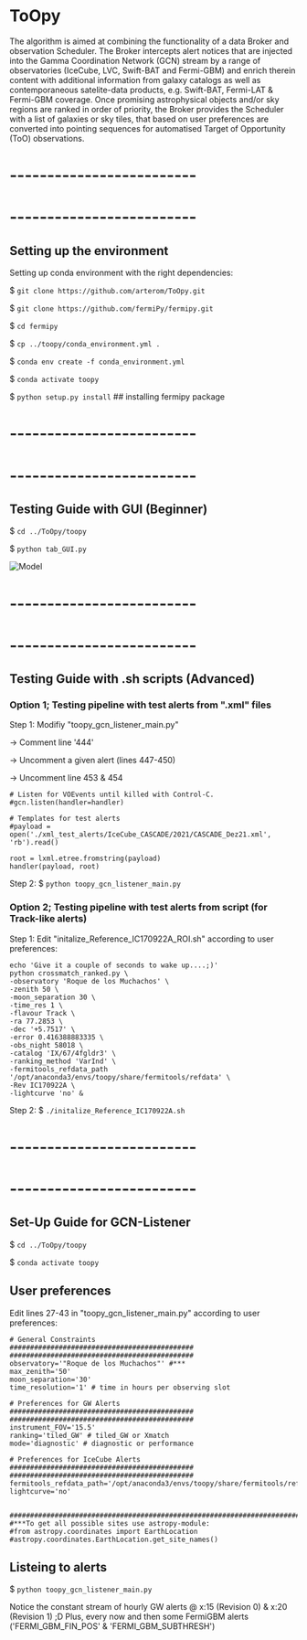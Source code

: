 # ToOpy
The algorithm is aimed at combining the functionality of a data Broker and observation Scheduler. The Broker intercepts alert notices that are injected into the Gamma Coordination Network (GCN) stream by a range of observatories (IceCube, LVC, Swift-BAT and Fermi-GBM) and enrich therein content with additional information from galaxy catalogs as well as contemporaneous satelite-data products, e.g. Swift-BAT, Fermi-LAT & Fermi-GBM coverage. Once promising astrophysical objects and/or sky regions are ranked in order of priority, the Broker provides the Scheduler with a list of galaxies or sky tiles, that based on user preferences are converted into pointing sequences for automatised Target of Opportunity (ToO) observations.
# -------------------------
# -------------------------
## Setting up the environment
Setting up conda environment with the right dependencies:

$ `git clone https://github.com/arterom/ToOpy.git`

$ `git clone https://github.com/fermiPy/fermipy.git`

$ `cd fermipy`

$ `cp ../toopy/conda_environment.yml .`

$ `conda env create -f conda_environment.yml`

$ `conda activate toopy`

$ `python setup.py install` ## installing fermipy package


# -------------------------
# -------------------------

## Testing Guide with GUI (Beginner)

$ `cd ../ToOpy/toopy`

$ `python tab_GUI.py`

![Model](toopy/documentation_images/ToOpy.png)

# -------------------------
# -------------------------

## Testing Guide with .sh scripts (Advanced)

### Option 1; Testing pipeline with test alerts from ".xml" files
Step 1: Modifiy "toopy_gcn_listener_main.py"

-> Comment line '444'

-> Uncomment a given alert (lines 447-450)

-> Uncomment line 453 & 454

```
# Listen for VOEvents until killed with Control-C.
#gcn.listen(handler=handler)

# Templates for test alerts
#payload = open('./xml_test_alerts/IceCube_CASCADE/2021/CASCADE_Dez21.xml', 'rb').read()

root = lxml.etree.fromstring(payload)
handler(payload, root)
```

Step 2: $ `python toopy_gcn_listener_main.py`

### Option 2; Testing pipeline with test alerts from script (for Track-like alerts)
Step 1: Edit "initalize_Reference_IC170922A_ROI.sh" according to user preferences:
```
echo 'Give it a couple of seconds to wake up....;)'
python crossmatch_ranked.py \
-observatory 'Roque de los Muchachos' \
-zenith 50 \
-moon_separation 30 \
-time_res 1 \
-flavour Track \
-ra 77.2853 \
-dec '+5.7517' \
-error 0.416388883335 \
-obs_night 58018 \
-catalog 'IX/67/4fgldr3' \
-ranking_method 'VarInd' \
-fermitools_refdata_path '/opt/anaconda3/envs/toopy/share/fermitools/refdata' \
-Rev IC170922A \
-lightcurve 'no' &
```

Step 2: $ `./initalize_Reference_IC170922A.sh`

# -------------------------
# -------------------------


## Set-Up Guide for GCN-Listener

$ `cd ../ToOpy/toopy`

$ `conda activate toopy`

## User preferences
Edit lines 27-43 in "toopy_gcn_listener_main.py" according to user preferences:
```
# General Constraints
#############################################
#############################################
observatory='"Roque de los Muchachos"' #***
max_zenith='50'
moon_separation='30'
time_resolution='1' # time in hours per observing slot

# Preferences for GW Alerts
#############################################
#############################################
instrument_FOV='15.5'
ranking='tiled_GW' # tiled_GW or Xmatch
mode='diagnostic' # diagnostic or performance

# Preferences for IceCube Alerts
#############################################
#############################################
fermitools_refdata_path='/opt/anaconda3/envs/toopy/share/fermitools/refdata'
lightcurve='no'


######################################################################################
#***To get all possible sites use astropy-module:
#from astropy.coordinates import EarthLocation
#astropy.coordinates.EarthLocation.get_site_names()

```


## Listeing to alerts
$ `python toopy_gcn_listener_main.py`

Notice the constant stream of hourly GW alerts @ x:15 (Revision 0) & x:20 (Revision 1) ;D
Plus, every now and then some FermiGBM alerts ('FERMI_GBM_FIN_POS' & 'FERMI_GBM_SUBTHRESH')







